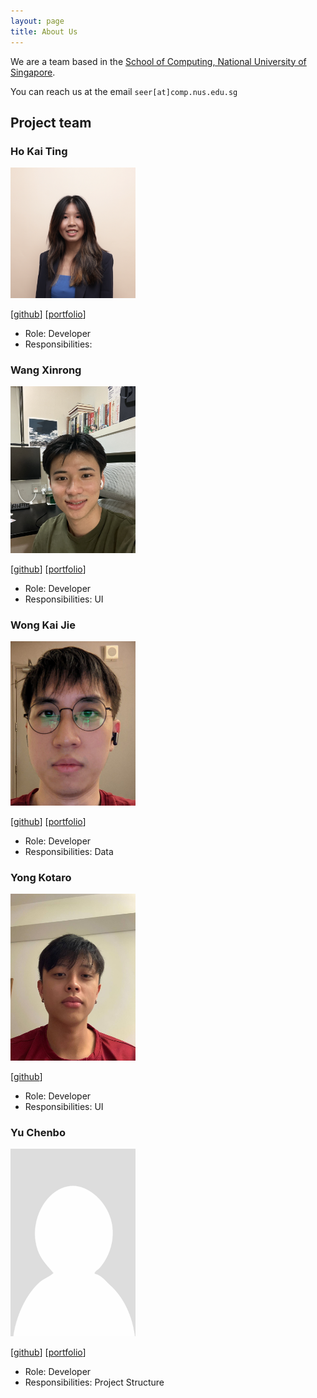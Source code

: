 ```yaml
---
layout: page
title: About Us
---
```


We are a team based in the [School of Computing, National University of Singapore](http://www.comp.nus.edu.sg).

You can reach us at the email `seer[at]comp.nus.edu.sg`

## Project team

### Ho Kai Ting

<img src="images/kaitinghh.png" width="200px">

[[github](https://github.com/kaitinghh)]
[[portfolio](team/kaitinghh.md)]

* Role: Developer
* Responsibilities: 

### Wang Xinrong

<img src="images/wang-xinrong.png" width="200px">

[[github](http://github.com/wang-xinrong)]
[[portfolio](team/wangxinrong.md)]

* Role: Developer
* Responsibilities: UI

### Wong Kai Jie

<img src="images/wongkj12.png" width="200px">

[[github](http://github.com/wongkj12)] [[portfolio](team/wongkj12.md)]

* Role: Developer
* Responsibilities: Data

### Yong Kotaro

<img src="images/yongkotaro.png" width="200px">

[[github](http://github.com/yongkotaro)]

* Role: Developer
* Responsibilities: UI

### Yu Chenbo

<img src="images/yyccbb.png" width="200px">

[[github](http://github.com/yyccbb)]
[[portfolio](team/yyccbb)]

* Role: Developer
* Responsibilities: Project Structure
